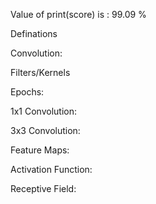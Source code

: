 Value of print(score) is : 99.09 %

Definations

Convolution:

Filters/Kernels

Epochs:

1x1 Convolution:

3x3 Convolution:

Feature Maps:

Activation Function:

Receptive Field:
